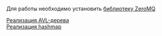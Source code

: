 Для работы необходимо установить [библиотеку ZeroMQ](https://zeromq.org/download/)

[Реализация AVL-дерева](https://github.com/xieqing/avl-TREE)\
[Реализация hashmap](https://github.com/DavidLeeds/hashmap)